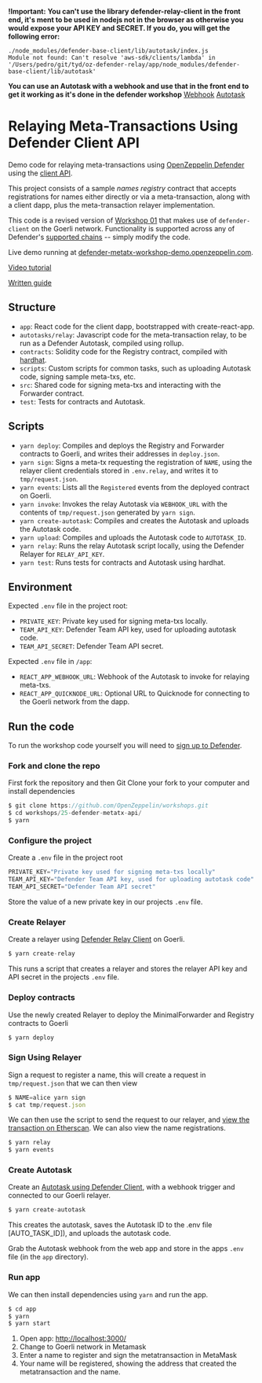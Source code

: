 **!Important:**
**You can't use the library defender-relay-client in the front end, it's ment to be used in nodejs not in the browser as otherwise you would expose your API KEY and SECRET. If you do, you will get the following error:**

```
./node_modules/defender-base-client/lib/autotask/index.js
Module not found: Can't resolve 'aws-sdk/clients/lambda' in '/Users/pedro/git/tyd/oz-defender-relay/app/node_modules/defender-base-client/lib/autotask'
```
**You can use an Autotask with a webhook and use that in the front end to get it working as it's done in the defender workshop**
[Webhook](https://github.com/OpenZeppelin/workshops/blob/master/25-defender-metatx-api/app/src/eth/register.js#L10)
[Autotask](https://github.com/OpenZeppelin/workshops/blob/master/25-defender-metatx-api/autotasks/relay/index.js)

# Relaying Meta-Transactions Using Defender Client API

Demo code for relaying meta-transactions using [OpenZeppelin Defender](https://openzeppelin.com/defender) using the [client API](https://docs.openzeppelin.com/defender/relay-api-reference).

This project consists of a sample _names registry_ contract that accepts registrations for names either directly or via a meta-transaction, along with a client dapp, plus the meta-transaction relayer implementation.

This code is a revised version of [Workshop 01](https://github.com/OpenZeppelin/workshops/tree/master/01-defender-meta-txs) that makes use of `defender-client` on the Goerli network. Functionality is supported across any of Defender's [supported chains](https://docs.openzeppelin.com/defender/#networks) -- simply modify the code.

Live demo running at [defender-metatx-workshop-demo.openzeppelin.com](https://defender-metatx-workshop-demo.openzeppelin.com/).

[Video tutorial](https://youtu.be/Bhz5LJbq9YY)

[Written guide](https://docs.openzeppelin.com/defender/guide-metatx)

## Structure

- `app`: React code for the client dapp, bootstrapped with create-react-app.
- `autotasks/relay`: Javascript code for the meta-transaction relay, to be run as a Defender Autotask, compiled using rollup.
- `contracts`: Solidity code for the Registry contract, compiled with [hardhat](https://hardhat.org/).
- `scripts`: Custom scripts for common tasks, such as uploading Autotask code, signing sample meta-txs, etc.
- `src`: Shared code for signing meta-txs and interacting with the Forwarder contract.
- `test`: Tests for contracts and Autotask.

## Scripts

- `yarn deploy`: Compiles and deploys the Registry and Forwarder contracts to Goerli, and writes their addresses in `deploy.json`.
- `yarn sign`: Signs a meta-tx requesting the registration of `NAME`, using the relayer client credentials stored in `.env.relay`, and writes it to `tmp/request.json`.
- `yarn events`: Lists all the `Registered` events from the deployed contract on Goerli.
- `yarn invoke`: Invokes the relay Autotask via `WEBHOOK_URL` with the contents of `tmp/request.json` generated by `yarn sign`.
- `yarn create-autotask`: Compiles and creates the Autotask and uploads the Autotask code.
- `yarn upload`: Compiles and uploads the Autotask code to `AUTOTASK_ID`.
- `yarn relay`: Runs the relay Autotask script locally, using the Defender Relayer for `RELAY_API_KEY`.
- `yarn test`: Runs tests for contracts and Autotask using hardhat.

## Environment

Expected `.env` file in the project root:

- `PRIVATE_KEY`: Private key used for signing meta-txs locally.
- `TEAM_API_KEY`: Defender Team API key, used for uploading autotask code.
- `TEAM_API_SECRET`: Defender Team API secret.

Expected `.env` file in `/app`:

- `REACT_APP_WEBHOOK_URL`: Webhook of the Autotask to invoke for relaying meta-txs.
- `REACT_APP_QUICKNODE_URL`: Optional URL to Quicknode for connecting to the Goerli network from the dapp.

## Run the code

To run the workshop code yourself you will need to [sign up to Defender](https://defender.openzeppelin.com/).

### Fork and clone the repo

First fork the repository and then Git Clone your fork to your computer and install dependencies

```js
$ git clone https://github.com/OpenZeppelin/workshops.git
$ cd workshops/25-defender-metatx-api/
$ yarn
```

### Configure the project

Create a `.env` file in the project root

```js
PRIVATE_KEY="Private key used for signing meta-txs locally"
TEAM_API_KEY="Defender Team API key, used for uploading autotask code"
TEAM_API_SECRET="Defender Team API secret"
```

Store the value of a new private key in our projects `.env` file.

### Create Relayer

Create a relayer using [Defender Relay Client](https://docs.openzeppelin.com/defender/relay-api-reference) on Goerli.

```js
$ yarn create-relay
```

This runs a script that creates a relayer and stores the relayer API key and API secret in the projects `.env` file.

### Deploy contracts

Use the newly created Relayer to deploy the MinimalForwarder and Registry contracts to Goerli

```js
$ yarn deploy
```

### Sign Using Relayer

Sign a request to register a name, this will create a request in `tmp/request.json` that we can then view

```js
$ NAME=alice yarn sign
$ cat tmp/request.json
```

We can then use the script to send the request to our relayer, and [view the transaction on Etherscan](https://goerli.etherscan.io/).  We can also view the name registrations.

```js
$ yarn relay
$ yarn events
```

### Create Autotask

Create an [Autotask using Defender Client](https://docs.openzeppelin.com/defender/autotasks-api-reference), with a webhook trigger and connected to our Goerli relayer.

```js
$ yarn create-autotask
```

This creates the autotask, saves the Autotask ID to the .env file [AUTO_TASK_ID]), and uploads the autotask code.

Grab the Autotask webhook from the web app and store in the apps `.env` file (in the `app` directory).

### Run app

We can then install dependencies using `yarn` and run the app.

```js
$ cd app
$ yarn
$ yarn start
```

1. Open app: [http://localhost:3000/](http://localhost:3000/)
2. Change to Goerli network in Metamask
3. Enter a name to register and sign the metatransaction in MetaMask
4. Your name will be registered, showing the address that created the metatransaction and the name.
